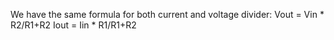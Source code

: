 We have the same formula for both current and voltage divider: Vout = Vin * R2/R1+R2 Iout = Iin * R1/R1+R2

